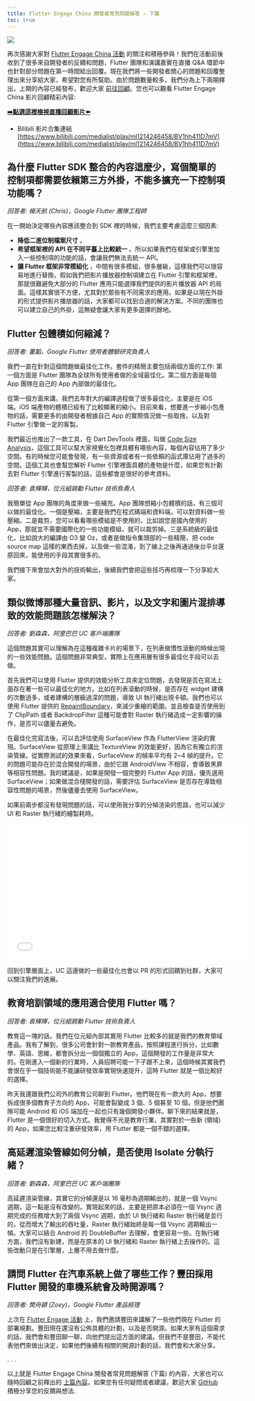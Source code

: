 ```yaml
---
title: Flutter Engage China 開發者常見問題解答 — 下篇
toc: true
---
```


![](https://devrel.andfun.cn/devrel/posts/2021/04/14dcfcd1d2a09.jpg)

再次感謝大家對 [Flutter Engage China 活動](https://flutter.cn/posts/flutter-engage-china-event-recap) 的關注和積極參與！我們在活動前後收到了很多來自開發者的反饋和問題，Flutter 團隊和演講嘉賓在直播 Q&A 環節中也針對部分問題在第一時間給出回覆。現在我們將一些開發者關心的問題和回覆整理出來分享給大家，希望對您有所幫助。由於問題數量較多，我們分為上下兩期釋出，上期的內容已經發布，歡迎大家 [前往回顧](https://flutter.cn/posts/flutter-engage-china-developers-qa-part-1)。您也可以觀看 Flutter Engage China 影片回顧精彩內容:

[**➡️點選這裡檢視直播回顧影片⬅️**](https://www.bilibili.com/medialist/play/ml1214246458/BV1hh411D7mV)

* Bilibili 影片合集連結 [https://www.bilibili.com/medialist/play/ml1214246458/BV1hh411D7mV](https://www.bilibili.com/medialist/play/ml1214246458/BV1hh411D7mV)


## **為什麼 Flutter SDK 整合的內容這麼少，寫個簡單的控制項都需要依賴第三方外掛，不能多擴充一下控制項功能嗎？**

*回答者: 楊天航 (Chris)，Google Flutter 團隊工程師*

在一開始決定哪些內容應該整合到 SDK 裡的時候，我們主要考慮這麼三個因素:

* **降低二進位制檔案尺寸** 。
* **希望框架裡的 API 在不同平臺上比較統一** 。所以如果我們在框架或引擎里加入一些控制項的功能的話，會讓我們無法去統一 API。
* **讓 Flutter 框架非常模組化** ，中間有很多模組，很多層級，這樣我們可以很容易地進行替換。假如我們把影片播放器控制項建立在 Flutter 引擎和框架裡，那就很難避免大部分的 Flutter 應用只能選擇我們提供的影片播放器 API 的局面。這樣其實很不方便，尤其對於那些有不同需求的應用。如果是以現在外掛的形式提供影片播放器的話，大家都可以找到合適的解決方案。不同的團隊也可以建立自己的外掛，這無疑會讓大家有更多選擇的餘地。

## **Flutter 包體積如何縮減？**

*回答者: 董韜，Google Flutter 使用者體驗研究負責人*

我們一直在針對這個問題做最佳化工作。套件的精簡主要包括兩個方面的工作: 第一個方面是 Flutter 團隊為全球所有使用者做的全域最佳化。第二個方面是每個 App 團隊在自己的 App 內部做的最佳化。

從第一個方面來講，我們去年對大的編譯過程做了很多最佳化，主要是在 iOS 端。iOS 端產物的體積已經有了比較顯著的縮小。目前來看，想要進一步縮小包產物的話，需要更多的由開發者根據自己 App 的實際情況做一些取捨，以及對 Flutter 引擎做一定的客製。

我們最近也推出了一款工具，在 Dart DevTools 裡面，叫做 [Code Size Analysis](https://flutter.tw/development/tools/devtools/app-size#analysis-tab)，這個工具可以幫大家視覺化包裡具體有哪些內容，每個內容佔用了多少空間。有的時候您可能會發現，有一些資源或者有一些依賴的函式庫佔用了過多的空間。這個工具也會幫您解析 Flutter 引擎裡面具體的產物是什麼，如果您有計劃去對 Flutter 引擎進行客製的話，這些都會是很好的參考資料。

*回答者: 袁輝輝，位元組跳動 Flutter 技術負責人*

我簡單從 App 團隊的角度來做一些補充。App 團隊想縮小包體積的話，有三個可以做的最佳化。一個是壓縮，主要是我們在程式碼端和資料端，可以對資料做一些壓縮。二是裁剪，您可以看看哪些模組是不使用的，比如說您是國內使用的 App，那就並不需要國際化的一些功能模組，就可以裁剪掉。三是系統級的最佳化，比如說大的編譯由 O3 變 Oz，或者是做指令集頭部的一些精簡，把 code source map 這樣的東西去掉，以及做一些混淆，到了線上之後再通過後台平台還原回來，能使用的手段其實很多的。

我們接下來會加大對外的技術輸出，後續我們會把這些技巧再梳理一下分享給大家。

## **類似微博那種大量音訊、影片，以及文字和圖片混排導致的效能問題該怎樣解決？**

*回答者: 劉森森，阿里巴巴 UC 客戶端團隊*

這個問題其實可以理解為在這種複雜卡片的場景下，在列表做慣性滾動的時候出現的一些效能問題。這個問題非常典型，實際上在應用層有很多最佳化手段可以去做。

首先我們可以使用 Flutter 提供的效能分析工具來定位問題，去發現是否在寫法上面存在著一些可以最佳化的地方。比如在列表滾動的時候，是否存在 widget 建構的次數過多，或者建構的層級過深的問題，導致 UI 執行緒出現卡頓。我們也可以使用 Flutter 提供的 [RepaintBoundary](https://api.flutter.dev/flutter/widgets/RepaintBoundary-class.html)，來減少重繪的範圍。並且檢查是否使用到了 ClipPath 或者 BackdropFilter 這種可能會對 Raster 執行緒造成一定影響的操作，是否可以儘量去避免。

在最佳化完寫法後，可以去評估使用 SurfaceView 作為 FlutterView 渲染的實現。SurfaceView 從原理上來講比 TextureView 的效能更好，因為它有獨立的渲染管線。從實際測試的效果來看，SurfaceView 的幀率平均有 2~4 幀的提升。它的問題可能存在於混合開發的場景，由於它跟 AndroidView 不相容，會導致黑屏等相容性問題。我的建議是，如果是開發一個完整的 Flutter App 的話，優先選用 SurfaceView；如果做混合棧開發的話，需要評估 SurfaceView 是否存在導致相容性問題的場景，然後儘量去使用 SurfaceView。

如果前兩步都沒有發現問題的話，可以使用我分享的分幀渲染的思路，也可以減少 UI 和 Raster 執行緒的繪製耗時。

<iframe width="560" height="315" src="//player.bilibili.com/player.html?aid=247451014&bvid=BV1wv411h7Ni&cid=318242333&page=1&autoplay=false" scrolling="no" border="0" frameborder="no" framespacing="0" allowfullscreen="true"> </iframe>

回到引擎層面上，UC 這邊做的一些最佳化也會以 PR 的形式回饋到社群，大家可以關注我們的進展。

## **教育培訓領域的應用適合使用 Flutter 嗎？**

*回答者: 袁輝輝，位元組跳動 Flutter 技術負責人*

教育這一塊的話，我們在位元組內部其實用 Flutter 比較多的就是我們的教育領域產品。我有了解到，很多公司會針對一款教育產品，按照課程進行拆分，比如數學、英語、思維，都會拆分出一個個獨立的 App，這個開發的工作量是非常大的。在剛進入一個新的行業時，人員招聘可能一下子跟不上來，這個時候其實我們會很在乎一個技術能不能讓研發效率實現快速提升，這時 Flutter 就是一個比較好的選擇。

昨天我還跟我們公司外的教育公司聊到 Flutter。他們現在有一款大的 App，想要拆成很多個教育子方向的 App，可能會裂變成 3 個、5 個甚至 10 個，但是他們團隊可能 Android 和 iOS 端加在一起也只有幾個開發小夥伴。聊下來的結果就是，Flutter 是一個很好的切入方式。我覺得不光是教育行業，其實對於一些新 (領域) 的 App，如果您比較注重研發效率，用 Flutter 都是一個不錯的選擇。

## **高延遲渲染管線如何分幀，是否使用 Isolate 分執行緒？**

*回答者: 劉森森，阿里巴巴 UC 客戶端團隊*

高延遲渲染管線，其實它的分幀還是以 16 毫秒為週期輸出的，就是一個 Vsync 週期，這一點是沒有改變的。實現起來的話，主要是把原本必須在一個 Vsync 週期完成的任務增大到了兩個 Vsync 週期，由於 UI 執行緒和 Raster 執行緒是並行的，從而增大了輸出的吞吐量，Raster 執行緒始終是每一個 Vsync 週期輸出一幀。大家可以結合 Android 的 DoubleBuffer 去理解，會更容易一些。在執行緒方面，我們沒有新建，而是在原本的 UI 執行緒和 Raster 執行緒上去操作的。這些改動只是在引擎層，上層不用去做什麼。

## **請問 Flutter 在汽車系統上做了哪些工作？豐田採用 Flutter 開發的車機系統會及時開源嗎？**

*回答者: 樊舟穎 (Zoey)，Google Flutter 產品經理*

上次在 [Flutter Engage 活動](https://flutter.cn/posts/announcing-flutter-2) 上，我們邀請豐田來講解了一些他們現在 Flutter 的部署規劃。豐田現在還沒有公佈具體的計劃，以及是否開源。如果大家有這個需求的話，我們會和豐田聊一聊，向他們提出這方面的建議。但我們不是豐田，不能代表他們來做出決定，如果他們後續有相關的開源計劃的話，我們會和大家分享。

. . .

以上就是 Flutter Engage China 開發者常見問題解答 (下篇) 的內容，大家也可以隨時回顧之前釋出的 [上篇內容](https://flutter.cn/posts/flutter-engage-china-developers-qa-part-1)。如果您有任何疑問或者建議，歡迎大家 [GitHub](https://github.com/flutter) 積極分享您的反饋與想法.

